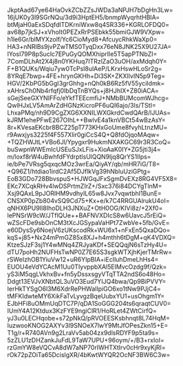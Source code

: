 JkptAad67ye64HaOvkZCbZZsJWDa3aNPJH7bDgHn3Lw=
16jUK0y3l9SGrNQu/3d9i3HptEH5/bnmpWyqrhtHBIA=
btMjaH0aExSDqfdITDKrniWxw8q4SR336+KGRLOFDQ0=
av68p7jkSJ+xVhoIt0PEZxRrPSEbkk55bmiGJW9VXpw=
h1le6Gr/bIMYXzolf/Yc6CioMyd8+AfcuycRhkWaXp0=
HA3+nNRlBs9jvPZwTMS0TyqDxx76eN8JNK25X9U27JA=
IYosI79P8pSuclc7EPuGyQOMXhiprlIe5T5apPTNbZI=
7ComDLhAt2X4j8n0YKHuq7ITRzlZaO3uOH/axMdqh0Y=
F+B1QUKs/Wqiu7yw0TcPsI8ulAeP/LKrxHswHLoSr2g=
8YRqE7bwp+4FE+hrynGKHh+Di3SK+ZKXIlvIN5p9Teg=
HGV/2KbPG5bGgI3grGhhg+nQh0kB6Rz5fV55yciIdmk=
xAHrsCh0Nb4rfqfj0IbDqTnBYQs+j8HJhIX+Z80iACA=
sGejSeeGXYNIFFo/eYkfTEEcmfiJ+NMbBUMcomWJhcg=
QwlHJxLV5AmArZdHGNzKicroPF6uQI6ajo/3ls/TStI=
LhxaPMq/nh9D9CgZXG6XXNILWXGkrdCwdQArB/lJUAs=
kJRM1ehePFwE267OIhL++BwlvE4a1knVBCt54wBzAsY=
8r+KVesaEKcbr8BCZ25pT773KHxGoUme8fvyhLtnzMU=
r9Awxjys3225f4F557Xlir0giCcS4Q+Q8fdOjqoMAqw=
+TQZHWJtL+VBo6Jl/Ypygxr9HukmNXAKGC69r3R3CoQ=
buSwpnWWEmIcUSEuSJxLFis+XioAaK0IY+ZG5jti3j4=
m/loxf8rW4uBwhfdFYdrptlsUlQQN9ljq8QrYS1Ilps=
ie/bPe7VRsg5qxqcMOz3wrEa/QiyAY/qb/mHR7iG/T8=
+Q96Z1/htdiao1irdC2Af5DJflkVg39hNbluUziGPtg=
EoB3GDo728BbvspuS+HJWGqJFxSgmDvEXz8RG4VF5X8=
EKc7XCqkRHv4lwDSPrtmZIrZ+/Sxc376i84DCYgTlnM=
Xsj9QAxL9pJORlHM9vdhyIL65w8Jvx7vqwtbhI1BunE=
CNSXP0pZb804vSQ9Cd75+Kx+e/k7C4RRGUAlrukU4oI=
qNHX6PU9II8IhoDLH3JNXuZ+OtH0OG/KIVi8z/+2Xf0=
lePNSrW9cW/JTflQUe++BAFNVXDIcS8w6UavcJ5rEiQ=
wZScFDe9sbOnCM3tXcJGSypaVaHPt7ZwbVe+5fb/GvE=
e60DysSy6NoejV6zUKscodRk+WU6x1+nFxEn5QxaDQo=
kqS+j85+Nx24mPmGZ85x8XJ+h4mthh6tDgM+qK4VDXQ=
KtzeSJzF3sj1Y4wMNq4ZRJyaKDf+SEQQqjN6sTzHy4U=
dTU7poHh2NUFHsTwNP0Z7E65S3sgkWTXjhKjerTMrRw=
rSWeIzhOB1YiuVw12+uR6YIpBIA+iEcIluhDmeLhHs4=
EUOU4eVdYCAcM1Uu0TIyvppbXAl5EIMvcOzdg9f/Qzk=
yS3iM5qgLVkhxBv+fn5yDssxsgyVTqTTA2ndS6o48Ho=
Ddgt13EVJvXNbtQL3uVO3Eud7YIJQ4bwa/Qp9BiPVVY=
IerHkTYSgO6l3M6XdrRePHWalIpiGO6xo1tNw9PJjC4=
tMFKIdwteMY6XikFaTvLyvgzBqeUubxYU1+usOhgm1Y=
EJbHFi8uOMmUqDTC7P/qDA1SoGGG204ts6qraqtCUV0=
IUmY4A12Ktdux3KzFYE9ngiClR1/HoRLet4ZWtCirfQ=
yJ3u0LECHqobe+s72pNkQ/pRVOEESKsbhnqt8L74HqM=
IuzwooKNOG2AXYv3l9SNOeX7lwY9MtJfOPesZkn15+E=
T1g/r+R740AVn9g2LraVv5ab04zx9dlsRDYF9p5ta9s=
5zZLU1zDHZankJuFdL9TaW7UPU+96oym/+/B3+rxIoI=
rzGmYW8eVQCvA8dW7aNP70rIWHTXtIrv0cHr9xyKjRI=
rOk72pZOiTa65DcislgXR/4bKwtWYQR2OcNF3BW6C3w=
